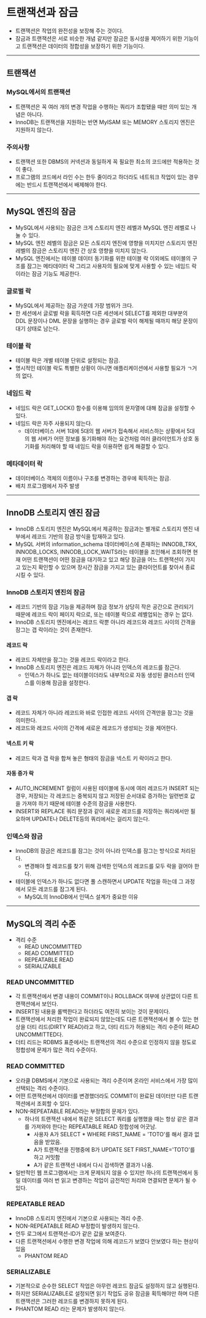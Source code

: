 # 트랜잭션과 잠금

- 트랜잭션은 작업의 완전성을 보장해 주는 것이다.
- 잠금과 트랜잭션은 서로 비슷한 개념 같지만 잠금은 동시성을 제어하기 위한 기능이고 트랜잭션은 데이터의 정합성을 보장하기 위한 기능이다.

----------

## 트랜잭션

### MySQL에서의 트랜잭션

- 트랜잭션은 꼭 여러 개의 변경 작업을 수행하는 쿼리가 조합됐을 때만 의미 있는 개념은 아니다.
- InnoDB는 트랜잭션을 지원하는 반면 MyISAM 또는 MEMORY 스토리지 엔진은 지원하지 않는다.

### 주의사항

- 트랜잭션 또한 DBMS의 커넥션과 동일하게 꼭 필요한 최소의 코드에만 적용하는 것이 좋다.
- 프로그램의 코드에서 라인 수는 한두 줄이라고 하더라도 네트워크 작업이 있는 경우에는 반드시 트랜잭션에서 배제해야 한다.

------------

## MySQL 엔진의 잠금

- MySQL에서 사용되는 잠금은 크게 스토리지 엔진 레벨과 MySQL 엔진 레벨로 나눌 수 있다.
- MySQL 엔진 레벨의 잠금은 모든 스토리지 엔진에 영향을 미치지만 스토리지 엔진 레벨의 잠금은 스토리지 엔진 간 상호 영향을 미치지 않는다.
- MySQL 엔진에서는 테이블 데이터 동기화를 위한 테이블 락 이외에도 테이블의 구조를 잠그는 메타데이터 락 그리고 사용자의 필요에 맞게 사용할 수 있는
네임드 락이라는 잠금 기능도 제공한다.


### 글로벌 락

- MySQL에서 제공하는 잠금 가운데 가장 범위가 크다.
- 한 세션에서 글로벌 락을 획득하면 다른 세션에서 SELECT를 제외한 대부분의 DDL 문장이나 DML 문장을 실행하는 경우 글로벌 락이 해제될 때까지 해당 문장이
대기 상태로 남는다.

### 테이블 락

- 테이블 락은 개별 테이블 단위로 설정되는 잠금.
- 명시적인 테이블 락도 특별한 상황이 아니면 애플리케이션에서 사용할 필요가 ㄱ거의 없다.

### 네임드 락

- 네임드 락은 GET_LOCK() 함수를 이용해 임의의 문자열에 대해 잠금을 설정할 수 있다.
- 네임드 락은 자주 사용되지 않는다.
  - 데이터베이스 서버 1대에 5대의 웹 서버가 접속해서 서비스하는 상황에서 5대의 웹 서버가 어떤 정보를 동기화해야 하는 요건처럼
  여러 클라이언트가 상호 동기화를 처리해야 할 때 네임드 락을 이용하면 쉽게 해결할 수 있다.

### 메타데이터 락

- 데이터베이스 객체의 이름이나 구조를 변경하는 경우에 획득하는 잠금.
- 배치 프로그램에서 자주 발생

------------

## InnoDB 스토리지 엔진 잠금

- InnoDB 스토리지 엔진은 MySQL에서 제공하는 잠금과는 별개로 스토리지 엔진 내부에서 레코드 기반의 잠금 방식을 탑재하고 있다.
- MySQL 서버의 information_schema 데이터베이스에 존재하는 INNODB_TRX, INNODB_LOCKS, INNODB_LOCK_WAITS라는 테이블을 조인해서 조회하면 현재
어떤 트랜잭션이 어떤 잠금을 대기하고 있고 해당 잠금을 어느 트랜잭션이 가지고 있는지 확인할 수 있으며 장시간 잠금을 가지고 있는 클라이언트를
찾아서 종료시킬 수 있다.

### InnoDB 스토리지 엔진의 잠금

- 레코드 기반의 잠금 기능을 제공하며 잠금 정보가 상당히 작은 공간으로 관리되기 때문에 레코드 락이 페이지 락으로, 또는 테이블 락으로 레벨업되는 경우
는 없다.
- InnoDB 스토리지 엔진에서는 레코드 락뿐 아니라 레코드와 레코드 사이의 간격을 잠그는 갭 락이라는 것이 존재한다.

#### 레코드 락

- 레코드 자체만을 잠그는 것을 레코드 락이라고 한다.
- InnoDB 스토리지 엔진은 레코드 자체가 아니라 인덱스의 레코드를 잠근다.
  - 인덱스가 하나도 없는 테이블이더라도 내부적으로 자동 생성된 클러스터 인덱스를 이용해 잠금을 설정한다.

#### 갭 락

- 레코드 자체가 아니라 레코드와 바로 인접한 레코드 사이의 간격만을 잠그는 것을 의미한다.
- 레코드와 레코드 사이의 간격에 새로운 레코드가 생성되는 것을 제어한다.

#### 넥스트 키 락

- 레코드 락과 갭 락을 합쳐 놓은 형태의 잠금을 넥스트 키 락이라고 한다.

#### 자동 증가 락

- AUTO_INCREMENT 컬럼이 사용된 테이블에 동시에 여러 레코드가 INSERT 되는 경우, 저장되는 각 레코드는 중복되지 않고 저장된 순서대로 증가하는
일련번호 값을 가져야 하기 때문에 테이블 수준의 잠금을 사용한다.
- INSERT와 REPLACE 쿼리 문장과 같이 새로운 레코드를 저장하는 쿼리에서만 필요하며 UPDATE나 DELETE등의 쿼리에서는 걸리지 않는다.

### 인덱스와 잠금

- InnoDB의 잠금은 레코드를 잠그는 것이 아니라 인덱스를 잠그는 방식으로 처리된다.
  - 변경해야 할 레코드를 찾기 위해 검색한 인덱스의 레코드를 모두 락을 걸어야 한다.
- 테이블에 인덱스가 하나도 없다면 풀 스캔하면서 UPDATE 작업을 하는데 그 과정에서 모든 레코드를 잠그게 된다.
  - MySQL의 InnoDB에서 인덱스 설계가 중요한 이유

-------------

## MySQL의 격리 수준

- 격리 수준
  - READ UNCOMMITTED
  - READ COMMITTED
  - REPEATABLE READ
  - SERIALIZABLE

### READ UNCOMMITTED

- 각 트랜잭션에서 변경 내용이 COMMIT이나 ROLLBACK 여부에 상관없이 다른 트랜잭션에서 보인다.
- INSERT된 내용을 롤백한다고 하더라도 여전히 보이는 것이 문제이다.
- 트랜잭션에서 처리한 작업이 완료되지 않았는데도 다른 트랜잭션에서 볼 수 있는 현상을 더티 리드(DIRTY READ)라고 하고, 더티 리드가 허용되는 격리 수준이
READ UNCOMMITTED다.
- 더티 리드는 RDBMS 표준에서는 트랜잭션의 격리 수준으로 인정하지 않을 정도로 정합성에 문제가 많은 격리 수준이다.

### READ COMMITTED

- 오라클 DBMS에서 기본으로 사용되는 격리 수준이며 온라인 서비스에서 가장 많이 선택되는 격리 수준이다.
- 어떤 트랜잭션에서 데이터를 변경했더라도 COMMIT이 완료된 데이터만 다른 트랜잭션에서 조회할 수 있다.
- NON-REPEATABLE READ라는 부정합의 문제가 있다.
  - 하나의 트랜잭션 내에서 똑같은 SELECT 쿼리를 실행했을 때는 항상 같은 결과를 가져와야 한다는 REPEATABLE READ 정합성에 어긋남.
    - 사용자 A가 SELECT * WHERE FIRST_NAME = 'TOTO'를 해서 결과 없음을 받았음.
    - A가 트랜잭션을 진행중에 B가 UPDATE SET FIRST_NAME='TOTO'를 하고 커밋함
    - A가 같은 트랜잭션 내에서 다시 검색하면 결과가 나옴.
- 일반적인 웹 프로그램에서는 크게 문제되지 않을 수 있지만 하나의 트랜잭션에서 동일 데이터를 여러 번 읽고 변경하는 작업이 금전적인 처리와
연결되면 문제가 될 수 있다.

### REPEATABLE READ

- InnoDB 스토리지 엔진에서 기본으로 사용되는 격리 수준.
- NON-REPEATABLE READ 부정합이 발생하지 않는다.
- 언두 로그에서 트랜잭션-ID가 같은 값을 보여준다.
- 다른 트랜잭션에서 수행한 변경 작업에 의해 레코드가 보였다 안보였다 하는 현상이 있음
  - PHANTOM READ


### SERIALIZABLE

- 기본적으로 순수한 SELECT 작업은 아무런 레코드 잠금도 설정하지 않고 실행된다.
- 하지만 SERIALIZABLE로 설정되면 읽기 작업도 공유 잠금을 획득해야만 하며 다른 트랜잭션은 그러한 레코드를 변경하지 못하게 된다.
- PHANTOM READ 라는 문제가 발생하지 않는다.

